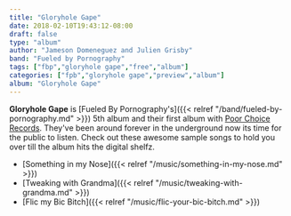 ```yaml
---
title: "Gloryhole Gape"
date: 2018-02-10T19:43:12-08:00
draft: false
type: "album"
author: "Jameson Domeneguez and Julien Grisby"
band: "Fueled by Pornography"
tags: ["fbp","gloryhole gape","free","album"]
categories: ["fpb","gloryhole gape","preview","album"]
album: "Gloryhole Gape"
---
```

**Gloryhole Gape** is [Fueled By Pornography's]({{< relref "/band/fueled-by-pornography.md" >}}) 5th album and their
first album with [Poor Choice Records](/). They've been around forever in the underground
now its time for the public to listen. Check out these awesome sample songs to hold you over till the album hits
the digital shelfz.

* [Something in my Nose]({{< relref "/music/something-in-my-nose.md" >}})
* [Tweaking with Grandma]({{< relref "/music/tweaking-with-grandma.md" >}})
* [Flic my Bic Bitch]({{< relref "/music/flic-your-bic-bitch.md" >}})
